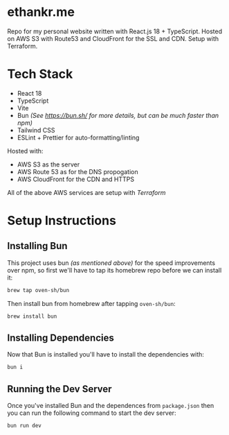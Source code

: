 # ethankr.me
Repo for my personal website written with React.js 18 + TypeScript. Hosted on AWS S3 with Route53 and CloudFront for the SSL and CDN. Setup with Terraform.

# Tech Stack
- React 18
- TypeScript
- Vite
- Bun _(See https://bun.sh/ for more details, but can be _much_ faster than npm)_
- Tailwind CSS
- ESLint + Prettier for auto-formatting/linting

Hosted with:
- AWS S3 as the server
- AWS Route 53 as for the DNS propogation
- AWS CloudFront for the CDN and HTTPS

All of the above AWS services are setup with _Terraform_


# Setup Instructions

## Installing Bun
This project uses bun _(as mentioned above)_ for the speed improvements over npm, so first we'll have to tap its homebrew repo before we can install it:

```zsh
brew tap oven-sh/bun
```

Then install bun from homebrew after tapping `oven-sh/bun`:

```zsh
brew install bun
```

## Installing Dependencies

Now that Bun is installed you'll have to install the dependencies with:

```zsh
bun i
```

## Running the Dev Server

Once you've installed Bun and the dependences from `package.json` then you can run the following command to start the dev server:

```
bun run dev
```